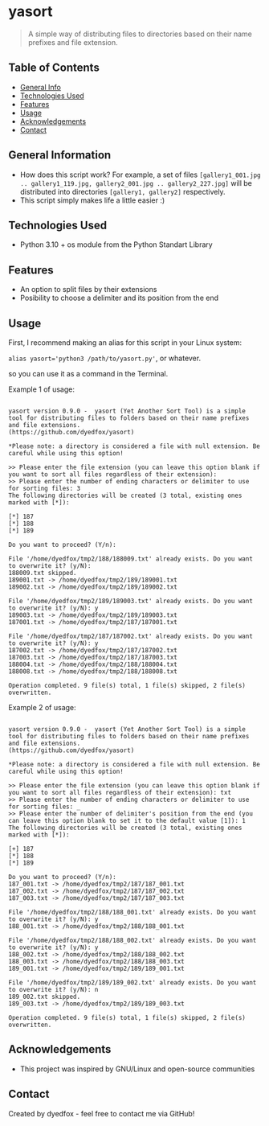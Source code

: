 # yasort
> A simple way of distributing files to directories based on their name prefixes and file extension.

## Table of Contents
* [General Info](#general-information)
* [Technologies Used](#technologies-used)
* [Features](#features)
* [Usage](#usage)
* [Acknowledgements](#acknowledgements)
* [Contact](#contact)
<!-- * [License](#license) -->


## General Information
- How does this script work? For example, a set of files `[gallery1_001.jpg .. gallery1_119.jpg, gallery2_001.jpg .. gallery2_227.jpg]` 
will be distributed into directories `[gallery1, gallery2]` respectively.
- This script simply makes life a little easier :)

<!-- You don't have to answer all the questions - just the ones relevant to your project. -->

## Technologies Used
- Python 3.10 + os module from the Python Standart Library

## Features
- An option to split files by their extensions
- Posibility to choose a delimiter and its position from the end

## Usage

<!-- Here is the demo video: https://youtu.be/d_KZdSa7qNA -->

First, I recommend making an alias for this script in your Linux system:

`alias yasort='python3 /path/to/yasort.py'`, or whatever.

so you can use it as a command in the Terminal.

Example 1 of usage:

```dyedfox@my-pc:~/dir$ yasort

yasort version 0.9.0 -  yasort (Yet Another Sort Tool) is a simple tool for distributing files to folders based on their name prefixes and file extensions.
(https://github.com/dyedfox/yasort)

*Please note: a directory is considered a file with null extension. Be careful while using this option!
    
>> Please enter the file extension (you can leave this option blank if you want to sort all files regardless of their extension): 
>> Please enter the number of ending characters or delimiter to use for sorting files: 3
The following directories will be created (3 total, existing ones marked with [*]):

[*] 187
[*] 188
[*] 189

Do you want to proceed? (Y/n): 

File '/home/dyedfox/tmp2/188/188009.txt' already exists. Do you want to overwrite it? (y/N): 
188009.txt skipped.
189001.txt -> /home/dyedfox/tmp2/189/189001.txt
189002.txt -> /home/dyedfox/tmp2/189/189002.txt

File '/home/dyedfox/tmp2/189/189003.txt' already exists. Do you want to overwrite it? (y/N): y
189003.txt -> /home/dyedfox/tmp2/189/189003.txt
187001.txt -> /home/dyedfox/tmp2/187/187001.txt

File '/home/dyedfox/tmp2/187/187002.txt' already exists. Do you want to overwrite it? (y/N): y
187002.txt -> /home/dyedfox/tmp2/187/187002.txt
187003.txt -> /home/dyedfox/tmp2/187/187003.txt
188004.txt -> /home/dyedfox/tmp2/188/188004.txt
188008.txt -> /home/dyedfox/tmp2/188/188008.txt

Operation completed. 9 file(s) total, 1 file(s) skipped, 2 file(s) overwritten.

```

Example 2 of usage:

```dyedfox@my-pc:~/dir$ yasort

yasort version 0.9.0 -  yasort (Yet Another Sort Tool) is a simple tool for distributing files to folders based on their name prefixes and file extensions.
(https://github.com/dyedfox/yasort)

*Please note: a directory is considered a file with null extension. Be careful while using this option!
    
>> Please enter the file extension (you can leave this option blank if you want to sort all files regardless of their extension): txt
>> Please enter the number of ending characters or delimiter to use for sorting files: _
>> Please enter the number of delimiter's position from the end (you can leave this option blank to set it to the default value [1]): 1
The following directories will be created (3 total, existing ones marked with [*]):

[+] 187
[*] 188
[*] 189

Do you want to proceed? (Y/n): 
187_001.txt -> /home/dyedfox/tmp2/187/187_001.txt
187_002.txt -> /home/dyedfox/tmp2/187/187_002.txt
187_003.txt -> /home/dyedfox/tmp2/187/187_003.txt

File '/home/dyedfox/tmp2/188/188_001.txt' already exists. Do you want to overwrite it? (y/N): y
188_001.txt -> /home/dyedfox/tmp2/188/188_001.txt

File '/home/dyedfox/tmp2/188/188_002.txt' already exists. Do you want to overwrite it? (y/N): y
188_002.txt -> /home/dyedfox/tmp2/188/188_002.txt
188_003.txt -> /home/dyedfox/tmp2/188/188_003.txt
189_001.txt -> /home/dyedfox/tmp2/189/189_001.txt

File '/home/dyedfox/tmp2/189/189_002.txt' already exists. Do you want to overwrite it? (y/N): n
189_002.txt skipped.
189_003.txt -> /home/dyedfox/tmp2/189/189_003.txt

Operation completed. 9 file(s) total, 1 file(s) skipped, 2 file(s) overwritten.

```

## Acknowledgements
- This project was inspired by GNU/Linux and open-source communities

## Contact
Created by dyedfox - feel free to contact me via GitHub!


<!-- Optional -->
<!-- ## License -->
<!-- This project is open source and available under the [... License](). -->

<!-- You don't have to include all sections - just the one's relevant to your project -->
